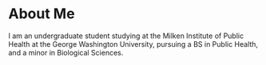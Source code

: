 # About Me
I am an undergraduate student studying at the Milken Institute of Public Health at the George Washington University, pursuing a BS in Public Health, and a minor in Biological Sciences. 
